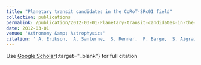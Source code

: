 ```yaml
---
title: "Planetary transit candidates in the CoRoT-SRc01 field"
collection: publications
permalink: /publication/2012-03-01-Planetary-transit-candidates-in-the-CoRoT-SRc01-field
date: 2012-03-01
venue: 'Astronomy &amp; Astrophysics'
citation: ' A. Erikson,  A. Santerne,  S. Renner,  P. Barge,  S. Aigrain,  A. Alapini,  J. Almenara,  R. Alonso,  M. Auvergne,  A. Baglin,  W. Benz,  A. Bonomo,  P. Bordé,  F. Bouchy,  H. Bruntt,  J. Cabrera,  L. Carone,  S. Carpano,  Sz. Csizmadia,  M. Deleuil,  H. Deeg,  R. Díaz,  R. Dvorak,  S. Ferraz-Mello,  M. Fridlund,  D. Gandolfi,  J. Gazzano,  M. Gillon,  E. Guenther,  T. Guillot,  A. Hatzes,  G. Hébrard,  L. Jorda,  H. Lammer,  A. Léger,  A. Llebaria,  M. Mayor,  T. Mazeh,  C. Moutou,  M. Ollivier,  A. Ofir,  M. Pätzold,  F. Pepe,  F. Pont,  D. Queloz,  M. Rabus,  H. Rauer,  C. Régulo,  D. Rouan,  B. Samuel,  J. Schneider,  A. Shporer,  B. Tingley,  S. Udry,  G. Wuchterl, &quot;Planetary transit candidates in the CoRoT-SRc01 field.&quot; Astronomy &amp;amp; Astrophysics, 2012.'
---
```

Use [Google Scholar](https://scholar.google.com/scholar?q=Planetary+transit+candidates+in+the+CoRoT+SRc01+field){:target="_blank"} for full citation